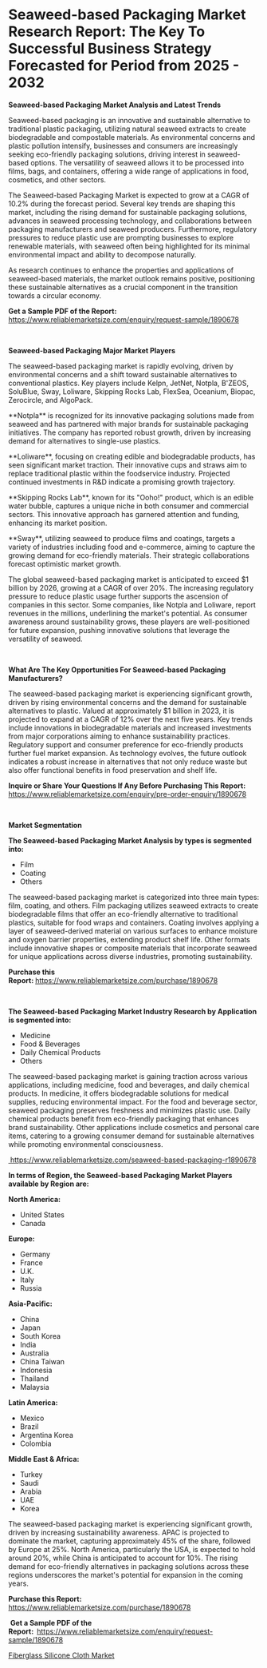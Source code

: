 <p><h1>Seaweed-based Packaging Market Research Report: The Key To Successful Business Strategy Forecasted for Period from 2025 - 2032</h1></p><p><strong>Seaweed-based Packaging Market Analysis and Latest Trends</strong></p>
<p><p>Seaweed-based packaging is an innovative and sustainable alternative to traditional plastic packaging, utilizing natural seaweed extracts to create biodegradable and compostable materials. As environmental concerns and plastic pollution intensify, businesses and consumers are increasingly seeking eco-friendly packaging solutions, driving interest in seaweed-based options. The versatility of seaweed allows it to be processed into films, bags, and containers, offering a wide range of applications in food, cosmetics, and other sectors.</p><p>The Seaweed-based Packaging Market is expected to grow at a CAGR of 10.2% during the forecast period. Several key trends are shaping this market, including the rising demand for sustainable packaging solutions, advances in seaweed processing technology, and collaborations between packaging manufacturers and seaweed producers. Furthermore, regulatory pressures to reduce plastic use are prompting businesses to explore renewable materials, with seaweed often being highlighted for its minimal environmental impact and ability to decompose naturally.</p><p>As research continues to enhance the properties and applications of seaweed-based materials, the market outlook remains positive, positioning these sustainable alternatives as a crucial component in the transition towards a circular economy.</p></p>
<p><strong>Get a Sample PDF of the Report:&nbsp;</strong> <a href="https://www.reliablemarketsize.com/enquiry/request-sample/1890678?utm_campaign=2453&utm_medium=2&utm_source=Github&utm_content=ia&utm_term=03042025&utm_id=seaweed-based-packaging">https://www.reliablemarketsize.com/enquiry/request-sample/1890678</a></p>
<p>&nbsp;</p>
<p><strong>Seaweed-based Packaging Major Market Players</strong></p>
<p><p>The seaweed-based packaging market is rapidly evolving, driven by environmental concerns and a shift toward sustainable alternatives to conventional plastics. Key players include Kelpn, JetNet, Notpla, B'ZEOS, SoluBlue, Sway, Loliware, Skipping Rocks Lab, FlexSea, Oceanium, Biopac, Zerocircle, and AlgoPack.</p><p>**Notpla** is recognized for its innovative packaging solutions made from seaweed and has partnered with major brands for sustainable packaging initiatives. The company has reported robust growth, driven by increasing demand for alternatives to single-use plastics.</p><p>**Loliware**, focusing on creating edible and biodegradable products, has seen significant market traction. Their innovative cups and straws aim to replace traditional plastic within the foodservice industry. Projected continued investments in R&D indicate a promising growth trajectory.</p><p>**Skipping Rocks Lab**, known for its "Ooho!" product, which is an edible water bubble, captures a unique niche in both consumer and commercial sectors. This innovative approach has garnered attention and funding, enhancing its market position.</p><p>**Sway**, utilizing seaweed to produce films and coatings, targets a variety of industries including food and e-commerce, aiming to capture the growing demand for eco-friendly materials. Their strategic collaborations forecast optimistic market growth.</p><p>The global seaweed-based packaging market is anticipated to exceed $1 billion by 2026, growing at a CAGR of over 20%. The increasing regulatory pressure to reduce plastic usage further supports the ascension of companies in this sector. Some companies, like Notpla and Loliware, report revenues in the millions, underlining the market's potential. As consumer awareness around sustainability grows, these players are well-positioned for future expansion, pushing innovative solutions that leverage the versatility of seaweed.</p></p>
<p>&nbsp;</p>
<p><strong>What Are The Key Opportunities For Seaweed-based Packaging Manufacturers?</strong></p>
<p><p>The seaweed-based packaging market is experiencing significant growth, driven by rising environmental concerns and the demand for sustainable alternatives to plastic. Valued at approximately $1 billion in 2023, it is projected to expand at a CAGR of 12% over the next five years. Key trends include innovations in biodegradable materials and increased investments from major corporations aiming to enhance sustainability practices. Regulatory support and consumer preference for eco-friendly products further fuel market expansion. As technology evolves, the future outlook indicates a robust increase in alternatives that not only reduce waste but also offer functional benefits in food preservation and shelf life.</p></p>
<p><strong>Inquire or Share Your Questions If Any Before Purchasing This Report:</strong> <a href="https://www.reliablemarketsize.com/enquiry/pre-order-enquiry/1890678?utm_campaign=2453&utm_medium=2&utm_source=Github&utm_content=ia&utm_term=03042025&utm_id=seaweed-based-packaging">https://www.reliablemarketsize.com/enquiry/pre-order-enquiry/1890678</a></p>
<p>&nbsp;</p>
<p><strong>Market Segmentation</strong></p>
<p><strong>The Seaweed-based Packaging Market Analysis by types is segmented into:</strong></p>
<p><ul><li>Film</li><li>Coating</li><li>Others</li></ul></p>
<p><p>The seaweed-based packaging market is categorized into three main types: film, coating, and others. Film packaging utilizes seaweed extracts to create biodegradable films that offer an eco-friendly alternative to traditional plastics, suitable for food wraps and containers. Coating involves applying a layer of seaweed-derived material on various surfaces to enhance moisture and oxygen barrier properties, extending product shelf life. Other formats include innovative shapes or composite materials that incorporate seaweed for unique applications across diverse industries, promoting sustainability.</p></p>
<p><strong>Purchase this Report:&nbsp;</strong><a href="https://www.reliablemarketsize.com/purchase/1890678?utm_campaign=2453&utm_medium=2&utm_source=Github&utm_content=ia&utm_term=03042025&utm_id=seaweed-based-packaging">https://www.reliablemarketsize.com/purchase/1890678</a></p>
<p>&nbsp;</p>
<p><strong>The Seaweed-based Packaging Market Industry Research by Application is segmented into:</strong></p>
<p><ul><li>Medicine</li><li>Food & Beverages</li><li>Daily Chemical Products</li><li>Others</li></ul></p>
<p><p>The seaweed-based packaging market is gaining traction across various applications, including medicine, food and beverages, and daily chemical products. In medicine, it offers biodegradable solutions for medical supplies, reducing environmental impact. For the food and beverage sector, seaweed packaging preserves freshness and minimizes plastic use. Daily chemical products benefit from eco-friendly packaging that enhances brand sustainability. Other applications include cosmetics and personal care items, catering to a growing consumer demand for sustainable alternatives while promoting environmental consciousness.</p></p>
<p><a href="https://www.reliablemarketsize.com/seaweed-based-packaging-r1890678?utm_campaign=2453&utm_medium=2&utm_source=Github&utm_content=ia&utm_term=03042025&utm_id=seaweed-based-packaging">&nbsp;https://www.reliablemarketsize.com/seaweed-based-packaging-r1890678</a></p>
<p><strong>In terms of Region, the Seaweed-based Packaging Market Players available by Region are:</strong></p>
<p>
    <p> <strong> North America: </strong>
        <ul>
            <li>United States</li>
            <li>Canada</li>
        </ul>
        </p> 
    <p> <strong> Europe: </strong>
        <ul>
            <li>Germany</li>
            <li>France</li>
            <li>U.K.</li>
            <li>Italy</li>
            <li>Russia</li>
        </ul>
        </p> 
    <p> <strong> Asia-Pacific: </strong>
        <ul>
            <li>China</li>
            <li>Japan</li>
            <li>South Korea</li>
            <li>India</li>
            <li>Australia</li>
            <li>China Taiwan</li>
            <li>Indonesia</li>
            <li>Thailand</li>
            <li>Malaysia</li>
        </ul>
        </p> 
    <p> <strong> Latin America: </strong>
        <ul>
            <li>Mexico</li>
            <li>Brazil</li>
            <li>Argentina Korea</li>
            <li>Colombia</li>
        </ul>
        </p> 
    <p> <strong> Middle East & Africa: </strong>
        <ul>
            <li>Turkey</li>
            <li>Saudi</li>
            <li>Arabia</li>
            <li>UAE</li>
            <li>Korea</li>
        </ul>
    </p>
    </p>
<p><p>The seaweed-based packaging market is experiencing significant growth, driven by increasing sustainability awareness. APAC is projected to dominate the market, capturing approximately 45% of the share, followed by Europe at 25%. North America, particularly the USA, is expected to hold around 20%, while China is anticipated to account for 10%. The rising demand for eco-friendly alternatives in packaging solutions across these regions underscores the market's potential for expansion in the coming years.</p></p>
<p><strong>Purchase this Report: </strong><a href="https://www.reliablemarketsize.com/purchase/1890678?utm_campaign=2453&utm_medium=2&utm_source=Github&utm_content=ia&utm_term=03042025&utm_id=seaweed-based-packaging">https://www.reliablemarketsize.com/purchase/1890678</a></p>
<p>&nbsp;<strong>Get a Sample PDF of the Report:&nbsp;&nbsp;</strong><a href="https://www.reliablemarketsize.com/enquiry/request-sample/1890678?utm_campaign=2453&utm_medium=2&utm_source=Github&utm_content=ia&utm_term=03042025&utm_id=seaweed-based-packaging">https://www.reliablemarketsize.com/enquiry/request-sample/1890678</a></p>
<p><strong></strong></p>
<p><p><a href="https://github.com/sungbruington660/Market-Research-Report-List-1/blob/main/fiberglass-silicone-cloth-market.md?utm_campaign=2453&utm_medium=2&utm_source=Github&utm_content=ia&utm_term=03042025&utm_id=seaweed-based-packaging">Fiberglass Silicone Cloth Market</a></p></p>